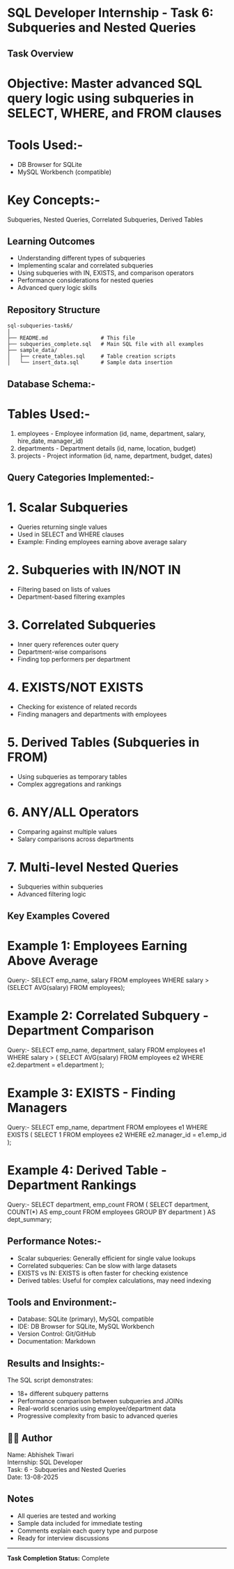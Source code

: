 # SQL Developer Internship - Task 6: Subqueries and Nested Queries

## Task Overview

# Objective: Master advanced SQL query logic using subqueries in SELECT, WHERE, and FROM clauses

# Tools Used:-
- DB Browser for SQLite
- MySQL Workbench (compatible)

# Key Concepts:-
 Subqueries, Nested Queries, Correlated Subqueries, Derived Tables

## Learning Outcomes

- Understanding different types of subqueries
- Implementing scalar and correlated subqueries
- Using subqueries with IN, EXISTS, and comparison operators
- Performance considerations for nested queries
- Advanced query logic skills

## Repository Structure

```
sql-subqueries-task6/
│
├── README.md                 # This file
├── subqueries_complete.sql   # Main SQL file with all examples
├── sample_data/
│   ├── create_tables.sql     # Table creation scripts
│   └── insert_data.sql       # Sample data insertion

```

## Database Schema:-

# Tables Used:-

1. employees - Employee information (id, name, department, salary, hire_date, manager_id)
2. departments - Department details (id, name, location, budget)
3. projects - Project information (id, name, department, budget, dates)

##  Query Categories Implemented:-

# 1. Scalar Subqueries
- Queries returning single values
- Used in SELECT and WHERE clauses
- Example: Finding employees earning above average salary

# 2. Subqueries with IN/NOT IN
- Filtering based on lists of values
- Department-based filtering examples

# 3. Correlated Subqueries
- Inner query references outer query
- Department-wise comparisons
- Finding top performers per department

# 4. EXISTS/NOT EXISTS
- Checking for existence of related records
- Finding managers and departments with employees

# 5. Derived Tables (Subqueries in FROM)
- Using subqueries as temporary tables
- Complex aggregations and rankings

# 6. ANY/ALL Operators
- Comparing against multiple values
- Salary comparisons across departments

# 7. Multi-level Nested Queries
- Subqueries within subqueries
- Advanced filtering logic

##  Key Examples Covered

# Example 1: Employees Earning Above Average
  Query:-
       SELECT emp_name, salary
       FROM employees
       WHERE salary > (SELECT AVG(salary) FROM employees);


# Example 2: Correlated Subquery - Department Comparison
  Query:-
       SELECT emp_name, department, salary
       FROM employees e1
       WHERE salary > (
       SELECT AVG(salary)
       FROM employees e2
        WHERE e2.department = e1.department
       );

# Example 3: EXISTS - Finding Managers
  Query:-
      SELECT emp_name, department
      FROM employees e1
      WHERE EXISTS (
         SELECT 1
         FROM employees e2
         WHERE e2.manager_id = e1.emp_id
         );

# Example 4: Derived Table - Department Rankings
  Query:-
   SELECT department, emp_count
   FROM (
    SELECT department, COUNT(*) AS emp_count
    FROM employees
    GROUP BY department
) AS dept_summary;


##  Performance Notes:-

- Scalar subqueries: Generally efficient for single value lookups
- Correlated subqueries: Can be slow with large datasets
- EXISTS vs IN: EXISTS is often faster for checking existence
- Derived tables: Useful for complex calculations, may need indexing

##  Tools and Environment:-

- Database: SQLite (primary), MySQL compatible
- IDE: DB Browser for SQLite, MySQL Workbench
- Version Control: Git/GitHub
- Documentation: Markdown

## Results and Insights:-

The SQL script demonstrates:
- 18+ different subquery patterns
- Performance comparison between subqueries and JOINs
- Real-world scenarios using employee/department data
- Progressive complexity from basic to advanced queries



## 👨‍💻 Author

Name: Abhishek Tiwari  
Internship: SQL Developer  
Task: 6 - Subqueries and Nested Queries  
Date: 13-08-2025 

##  Notes

- All queries are tested and working
- Sample data included for immediate testing
- Comments explain each query type and purpose
- Ready for interview discussions

---

**Task Completion Status:**  Complete  
